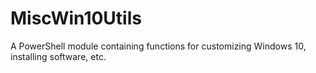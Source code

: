 # MiscWin10Utils

A PowerShell module containing functions for customizing Windows 10, installing software, etc.
